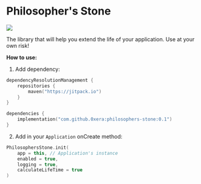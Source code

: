 # Philosopher's Stone

[![](https://jitpack.io/v/0xera/philosophers-stone.svg)](https://jitpack.io/#0xera/philosophers-stone)

The library that will help you extend the life of your application. Use at your own risk!

**How to use:**
1. Add dependency:
```kotlin
dependencyResolutionManagement {
    repositories {
        maven("https://jitpack.io")
    }
}

dependencies {
    implementation("com.github.0xera:philosophers-stone:0.1")
}
```

2. Add in your `Application` onCreate method:
```kotlin
PhilosophersStone.init(
    app = this, // Application's instance
    enabled = true,
    logging = true,
    calculateLifeTime = true
)
```
